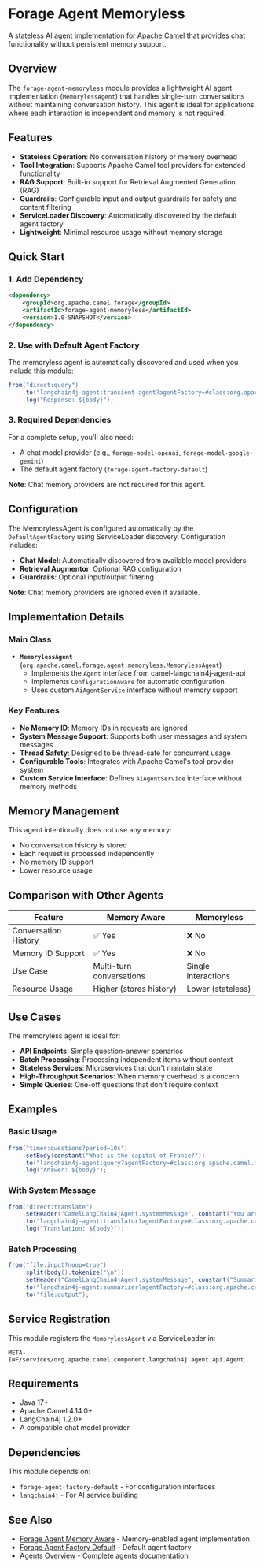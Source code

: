 # Forage Agent Memoryless

A stateless AI agent implementation for Apache Camel that provides chat functionality without persistent memory support.

## Overview

The `forage-agent-memoryless` module provides a lightweight AI agent implementation (`MemorylessAgent`) that handles single-turn conversations without maintaining conversation history. This agent is ideal for applications where each interaction is independent and memory is not required.

## Features

- **Stateless Operation**: No conversation history or memory overhead
- **Tool Integration**: Supports Apache Camel tool providers for extended functionality
- **RAG Support**: Built-in support for Retrieval Augmented Generation (RAG)
- **Guardrails**: Configurable input and output guardrails for safety and content filtering
- **ServiceLoader Discovery**: Automatically discovered by the default agent factory
- **Lightweight**: Minimal resource usage without memory storage

## Quick Start

### 1. Add Dependency

```xml
<dependency>
    <groupId>org.apache.camel.forage</groupId>
    <artifactId>forage-agent-memoryless</artifactId>
    <version>1.0-SNAPSHOT</version>
</dependency>
```

### 2. Use with Default Agent Factory

The memoryless agent is automatically discovered and used when you include this module:

```java
from("direct:query")
    .to("langchain4j-agent:transient-agent?agentFactory=#class:org.apache.camel.forage.agent.factory.DefaultAgentFactory")
    .log("Response: ${body}");
```

### 3. Required Dependencies

For a complete setup, you'll also need:

- A chat model provider (e.g., `forage-model-openai`, `forage-model-google-gemini`)
- The default agent factory (`forage-agent-factory-default`)

**Note**: Chat memory providers are not required for this agent.

## Configuration

The MemorylessAgent is configured automatically by the `DefaultAgentFactory` using ServiceLoader discovery. Configuration includes:

- **Chat Model**: Automatically discovered from available model providers
- **Retrieval Augmentor**: Optional RAG configuration
- **Guardrails**: Optional input/output filtering

**Note**: Chat memory providers are ignored even if available.

## Implementation Details

### Main Class

- **`MemorylessAgent`** (`org.apache.camel.forage.agent.memoryless.MemorylessAgent`)
  - Implements the `Agent` interface from camel-langchain4j-agent-api
  - Implements `ConfigurationAware` for automatic configuration
  - Uses custom `AiAgentService` interface without memory support

### Key Features

- **No Memory ID**: Memory IDs in requests are ignored
- **System Message Support**: Supports both user messages and system messages
- **Thread Safety**: Designed to be thread-safe for concurrent usage
- **Configurable Tools**: Integrates with Apache Camel's tool provider system
- **Custom Service Interface**: Defines `AiAgentService` interface without memory methods

## Memory Management

This agent intentionally does not use any memory:
- No conversation history is stored
- Each request is processed independently
- No memory ID support
- Lower resource usage

## Comparison with Other Agents

| Feature | Memory Aware | Memoryless |
|---------|--------------|------------|
| Conversation History | ✅ Yes | ❌ No |
| Memory ID Support | ✅ Yes | ❌ No |
| Use Case | Multi-turn conversations | Single interactions |
| Resource Usage | Higher (stores history) | Lower (stateless) |

## Use Cases

The memoryless agent is ideal for:

- **API Endpoints**: Simple question-answer scenarios
- **Batch Processing**: Processing independent items without context
- **Stateless Services**: Microservices that don't maintain state
- **High-Throughput Scenarios**: When memory overhead is a concern
- **Simple Queries**: One-off questions that don't require context

## Examples

### Basic Usage

```java
from("timer:questions?period=10s")
    .setBody(constant("What is the capital of France?"))
    .to("langchain4j-agent:query?agentFactory=#class:org.apache.camel.forage.agent.factory.DefaultAgentFactory")
    .log("Answer: ${body}");
```

### With System Message

```java
from("direct:translate")
    .setHeader("CamelLangChain4jAgent.systemMessage", constant("You are a French translator"))
    .to("langchain4j-agent:translator?agentFactory=#class:org.apache.camel.forage.agent.factory.DefaultAgentFactory")
    .log("Translation: ${body}");
```

### Batch Processing

```java
from("file:input?noop=true")
    .split(body().tokenize("\n"))
    .setHeader("CamelLangChain4jAgent.systemMessage", constant("Summarize this text in one sentence"))
    .to("langchain4j-agent:summarizer?agentFactory=#class:org.apache.camel.forage.agent.factory.DefaultAgentFactory")
    .to("file:output");
```

## Service Registration

This module registers the `MemorylessAgent` via ServiceLoader in:
```
META-INF/services/org.apache.camel.component.langchain4j.agent.api.Agent
```

## Requirements

- Java 17+
- Apache Camel 4.14.0+
- LangChain4j 1.2.0+
- A compatible chat model provider

## Dependencies

This module depends on:
- `forage-agent-factory-default` - For configuration interfaces
- `langchain4j` - For AI service building

## See Also

- [Forage Agent Memory Aware](../forage-agent-memory-aware/README.md) - Memory-enabled agent implementation
- [Forage Agent Factory Default](../forage-agent-factory-default/README.md) - Default agent factory
- [Agents Overview](../README.md) - Complete agents documentation